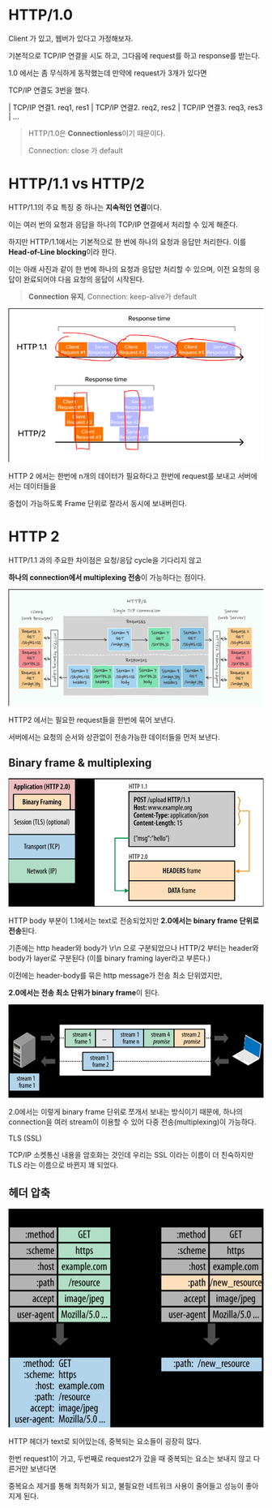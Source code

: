 # HTTP/1.0

Client 가 있고, 웹버가 있다고 가정해보자.

기본적으로 TCP/IP 연결을 시도 하고, 그다음에 request를 하고 response를 받는다.

1.0 에서는 좀 무식하게 동작했는데 만약에 request가 3개가 있다면

TCP/IP 연결도 3번을 했다.

| TCP/IP 연결1. req1, res1 | TCP/IP 연결2. req2, res2 | TCP/IP 연결3. req3, res3 | ...

>HTTP/1.0은 **Connectionless**이기 때문이다.
>
>Connection: close 가 default

# HTTP/1.1 vs HTTP/2

HTTP/1.1의 주요 특징 중 하나는 **지속적인 연결**이다.

이는 여러 번의 요청과 응답을 하나의 TCP/IP 연결에서 처리할 수 있게 해준다.

하지만 HTTP/1.1에서는 기본적으로 한 번에 하나의 요청과 응답만 처리한다. 이를 **Head-of-Line blocking**이라 한다.

이는 아래 사진과 같이 한 번에 하나의 요청과 응답만 처리할 수 있으며, 이전 요청의 응답이 완료되어야 다음 요청의 응답이 시작된다.

>**Connection 유지**, Connection: keep-alive가 default

![http.png](img/http.PNG)


HTTP 2 에서는 한번에 n개의 데이터가 필요하다고 한번에 request를 보내고 서버에서는 데이터들을

중첩이 가능하도록 Frame 단위로 잘라서 동시에 보내버린다.

# HTTP 2

HTTP/1.1 과의 주요한 차이점은 요청/응답 cycle을 기다리지 않고

**하나의 connection에서 multiplexing 전송**이 가능하다는 점이다.

![http2.png](img/http2.PNG)

HTTP2 에서는 필요한 request들을 한번에 묶어 보낸다.

서버에서는 요청의 순서와 상관없이 전송가능한 데이터들을 먼저 보낸다.

## Binary frame & multiplexing

![app1.png](img/app1.PNG)

HTTP body 부분이 1.1에서는 text로 전송되었지만 **2.0에서는 binary frame 단위로 전송**된다.

기존에는 http header와 body가 \r\n 으로 구분되었으나 HTTP/2 부터는 header와 body가 layer로 구분된다
(이를 binary framing layer라고 부른다.)

이전에는 header-body를 묶은 http message가 전송 최소 단위였지만,

**2.0에서는 전송 최소 단위가 binary frame**이 된다.

![push.png](img/push.PNG)

2.0에서는 이렇게 binary frame 단위로 쪼개서 보내는 방식이기 때문에, 하나의 connection을 여러 stream이 이용할 수 있어
다중 전송(multiplexing)이 가능하다.

TLS (SSL) 

TCP/IP 소켓통신 내용을 암호화는 것인데 우리는 SSL 이라는 이름이 더 친숙하지만 TLS 라는 이름으로 바뀐지 꽤 되었다.

## 헤더 압축

![header.png](img/header.PNG)

HTTP 헤더가 text로 되어있는데, 중복되는 요소들이 굉장히 많다.

한번 request1이 가고, 두번째로 request2가 갔을 때 중복되는 요소는 보내지 않고 다른거만 보낸다면

중복요소 제거를 통해 최적화가 되고, 불필요한 네트워크 사용이 줄어들고 성능이 좋아지게 된다.

